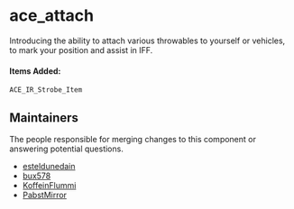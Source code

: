 ace_attach
==========

Introducing the ability to attach various throwables to yourself or vehicles, to mark your position and assist in IFF.

#### Items Added:
`ACE_IR_Strobe_Item`


## Maintainers

The people responsible for merging changes to this component or answering potential questions.

- [esteldunedain](https://github.com/esteldunedain)
- [bux578](https://github.com/bux578)
- [KoffeinFlummi](https://github.com/KoffeinFlummi)
- [PabstMirror](https://github.com/PabstMirror)
